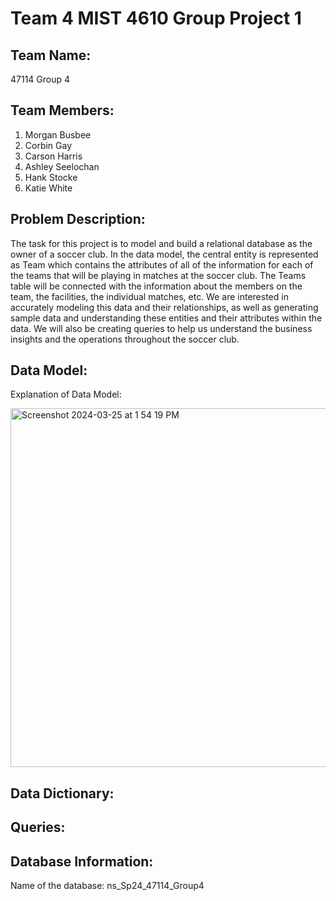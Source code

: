 # Team 4 MIST 4610 Group Project 1

## Team Name:
47114 Group 4

## Team Members:
1. Morgan Busbee
2. Corbin Gay
3. Carson Harris
4. Ashley Seelochan
5. Hank Stocke
6. Katie White

## Problem Description:
The task for this project is to model and build a relational database as the owner of a soccer club. In the data model, the central entity is represented as Team which contains the attributes of all of the information for each of the teams that will be playing in matches at the soccer club. The Teams table will be connected with the information about the members on the team, the facilities, the individual matches, etc. We are interested in accurately modeling this data and their relationships, as well as generating sample data and understanding these entities and their attributes within the data. We will also be creating queries to help us understand the business insights and the operations throughout the soccer club. 

## Data Model:
Explanation of Data Model:


<img width="574" alt="Screenshot 2024-03-25 at 1 54 19 PM" src="https://github.com/clh15315/group4project1/assets/150160152/6b211041-ad57-4b6b-b100-1a3a442fff40">


## Data Dictionary:

## Queries:

## Database Information: 
Name of the database: ns_Sp24_47114_Group4
